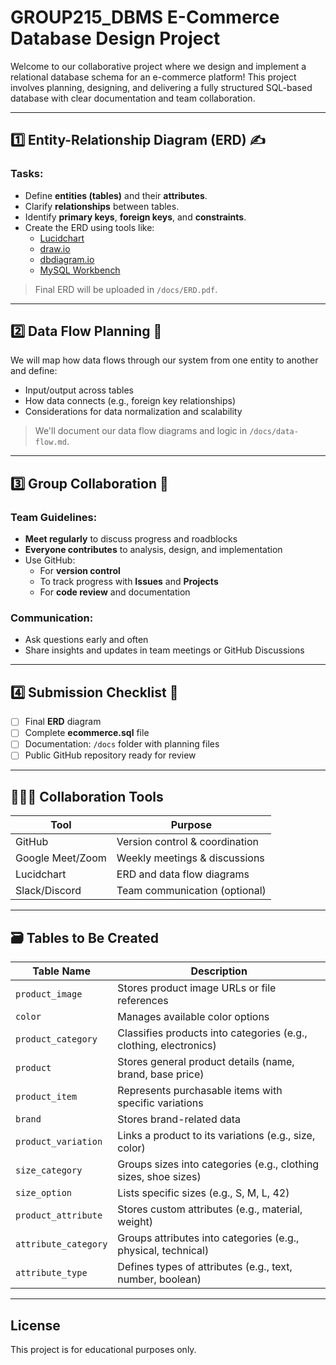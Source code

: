 # GROUP215_DBMS E-Commerce Database Design Project

Welcome to our collaborative project where we design and implement a relational database schema for an e-commerce platform! This project involves planning, designing, and delivering a fully structured SQL-based database with clear documentation and team collaboration.

---

## 1️⃣ Entity-Relationship Diagram (ERD) ✍️

### Tasks:
- Define **entities (tables)** and their **attributes**.
- Clarify **relationships** between tables.
- Identify **primary keys**, **foreign keys**, and **constraints**.
- Create the ERD using tools like:
  - [Lucidchart](https://www.lucidchart.com/)
  - [draw.io](https://draw.io/)
  - [dbdiagram.io](https://dbdiagram.io/)
  - [MySQL Workbench](https://www.mysql.com/products/workbench/)

> Final ERD will be uploaded in `/docs/ERD.pdf`.

---

## 2️⃣ Data Flow Planning 🔄

We will map how data flows through our system from one entity to another and define:
- Input/output across tables
- How data connects (e.g., foreign key relationships)
- Considerations for data normalization and scalability

> We'll document our data flow diagrams and logic in `/docs/data-flow.md`.

---

## 3️⃣ Group Collaboration 🤝

### Team Guidelines:
- **Meet regularly** to discuss progress and roadblocks
- **Everyone contributes** to analysis, design, and implementation
- Use GitHub:
  - For **version control**
  - To track progress with **Issues** and **Projects**
  - For **code review** and documentation

### Communication:
- Ask questions early and often
- Share insights and updates in team meetings or GitHub Discussions

---

## 4️⃣ Submission Checklist 🚀

- [ ] Final **ERD** diagram
- [ ] Complete **ecommerce.sql** file
- [ ] Documentation: `/docs` folder with planning files
- [ ] Public GitHub repository ready for review

---

## 🧑‍🤝‍🧑 Collaboration Tools

| Tool             | Purpose                        |
|------------------|--------------------------------|
| GitHub           | Version control & coordination |
| Google Meet/Zoom | Weekly meetings & discussions  |
| Lucidchart       | ERD and data flow diagrams     |
| Slack/Discord    | Team communication (optional)  |

---

## 🗃️ Tables to Be Created

| Table Name            | Description                                                  |
|------------------------|--------------------------------------------------------------|
| `product_image`        | Stores product image URLs or file references                 |
| `color`                | Manages available color options                              |
| `product_category`     | Classifies products into categories (e.g., clothing, electronics) |
| `product`              | Stores general product details (name, brand, base price)     |
| `product_item`         | Represents purchasable items with specific variations        |
| `brand`                | Stores brand-related data                                    |
| `product_variation`    | Links a product to its variations (e.g., size, color)        |
| `size_category`        | Groups sizes into categories (e.g., clothing sizes, shoe sizes) |
| `size_option`          | Lists specific sizes (e.g., S, M, L, 42)                      |
| `product_attribute`    | Stores custom attributes (e.g., material, weight)            |
| `attribute_category`   | Groups attributes into categories (e.g., physical, technical) |
| `attribute_type`       | Defines types of attributes (e.g., text, number, boolean)    |

---

## License

This project is for educational purposes only.
